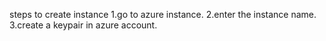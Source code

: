 steps to create instance
1.go to azure instance.
2.enter the instance name.
3.create a keypair in azure account.